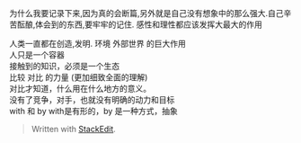 为什么我要记录下来,因为真的会断篇,另外就是自己没有想象中的那么强大.自己辛苦酝酿,体会到的东西,要牢牢的记住.
感性和理性都应该发挥大最大的作用

人类一直都在创造,发明.
环境 外部世界 的巨大作用  
人只是一个容器  
接触到的知识，必须是一个生态  
比较 对比 的力量 (更加细致全面的理解)  
对比才知道，什么用在什么地方的意义。  
没有了竞争，对手，也就没有明确的动力和目标  
with 和 by    with是有形的，by 是一种方式，抽象  

> Written with [StackEdit](https://stackedit.io/).
<!--stackedit_data:
eyJoaXN0b3J5IjpbMTc3MDA3ODg0OSwtMTYzMjk4OTAwNCw3MT
c0MzgxNjBdfQ==
-->